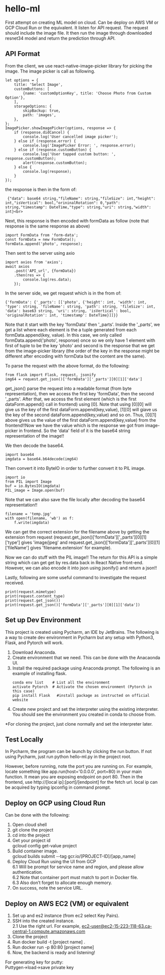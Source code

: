 hello-ml
===
First attempt on creating ML model on cloud. Can be deploy on AWS VM or GCP Cloud Run or the equivalent. It listen for API request. The request should include the image file. It then run the image through downloaded resnet34 model and return the prediction through API.<br>

API Format
---
From the client, we use react-native-image-picker library for picking the image. The image picker is call as following.<br>
```
let options = {
    title: 'Select Image',
    customButtons: [
        {name: 'customOptionKey', title: 'Choose Photo from Custom Option'},
    ],
    storageOptions: {
        skipBackup: true,
        path: 'images',
    },
};
ImagePicker.showImagePicker(options, response => {
    if (response.didCancel) {
        console.log('User cancelled image picker');
    } else if (response.error) {
        console.log('ImagePicker Error: ', response.error);
    } else if (response.customButton) {
        console.log('User tapped custom button: ', response.customButton);
        alert(response.customButton);
    } else {
        console.log(response);
    }
});
```
the response is then in the form of:<br>
```
 {"data": base64 string,"fileName": string,"fileSize": int,"height": int,"isVertical": bool,"orininalRotation": 0,"path": string,"timestamp": DateTime,"type": string,"uri": string,"width": int}<br>
```
Next, this response is then encoded with formData as follow (note that response is the same response as above)<br>
```
import FormData from 'form-data';
const formData = new FormData();
formData.append('photo', response);
```
Then sent to the server using axio<br>
```
import axios from 'axios';
await axios
    .post('API_url', {formData})
    .then(res => {
        console.log(res.data);
    });
```
In the server side, we get request which is in the from of:<br>
```
{'formData': {'_parts': [['photo', {'height': int, 'width': int, 'type': string, 'fileName': string, 'path': string, 'fileSize': int, 'data': base63 string, 'uri': string, 'isVertical': bool, 'originalRotation': int, 'timestamp': DateTime}]]}}
```
Note that it start with the key 'formData' then '_parts'. Inside the '_parts', we get a list where each element is the a tuple generated from each formData.append(key, value). In this case, we only called formData.append('photo', response) once so we only have 1 element with first of tuple to be the key 'photo' and second is the response that we get from the image-picker library (the order of the key in the response might be different after encoding with formData but the content are the same).<br>

To parse the request with the above format, do the following:<br>
```
from flask import Flask, request, jsonify
img64 = request.get_json()['formData']['_parts'][0][1]['data']
```
get_json() parse the request into a readable format (from byte representation), then we access the first key 'formData', then the second '_parts'. After that, we access the first element (which is the first dataForm.append() call in frontend) using [0]. Note that using [0][0] will give us the key of the first dataForm.append(key,value), [1][0] will giave us the key of the second dataForm.append(key,value) and so on. Thus, [0][1] above gives us the value of the first dataForm.append(key,value) from the frontend!!Now we have the value which is the response we got from image-picker in frontend. So the 'data' field of it is the base64 string representation of the image!!<br>

We then decode the base64.<br>
```
import base64
imgdata = base64.b64decode(img64)
``` 
Then convert it into ByteIO in order to further convert it to PIL image.<br>
```
import io
from PIL import Image
buf = io.BytesIO(imgdata)
PIL_image = Image.open(buf)
```
Note that we can also save the file locally after decoding the base64 representation!!<br>
```
filename = 'temp.jpg'
with open(filename, 'wb') as f:
    f.write(imgdata)
```
We can get the correct extension for the filename above by getting the extension from request (request.get_json()['formData']['_parts'][0][1]['type'] gives 'image/jpeg' and request.get_json()['formData']['_parts'][0][1]['fileName'] gives 'filename.extension' for example).<br>

Now we can do stuff with the PIL image!! The return for this API is a simple string which can get get by res.data back in React Native front-end. However, we can also encode it into json using jsonify() and return a json!!<br>

Lastly, following are some useful command to investigate the request received. <br>
```
print(request.mimetype)
print(request.content_type)
print(request.get_json())
print(request.get_json()['formData']['_parts'][0][1]['data'])
```

Set up Dev Environment
---
This project is created using Pycharm, an IDE by JetBrains. The following is a way to create dev environment in Pycharm but any setup with Python3, Flask, and Pytorch will work.<br>
1. Download Anaconda.<br>
2. Create environment that we need. This can be done with the Anacaonda UI.<br>
3. Install the required package using Anaconda prompt. The following is an example of installing flask.<br>
    ```
    conda env list    # List all the environment
    activate Pytorch  # Activate the chosen environment (Pytorch in this case)
    pip install Flask   #install package as instructed on official website
    ```
4. Create new project and set the interpreter using the existing interpreter. You should see the environment you created in conda to choose from.<br>

*For cloning the project, just clone normally and set the interpreter later.<br>

Test Locally
---
In Pycharm, the program can be launch by clicking the run button. If not using Pycharm, just run python hello-ml.py in the project root.<br>

However, before running, note the port you are running on. For example, locate something like app.run(host='0.0.0.0', port=80) in your main function. It mean you are exposing endpoint on port 80. Then in the frontend, use http://[local ip]:[port]/[endpoint] for the fetch url. local ip can be acquired by typing ipconfig in command prompt.<br>

Deploy on GCP using Cloud Run
---
Can be done with the following:<br>
1.	Open cloud shell<br>
2.	git clone the project<br>
3.	cd into the project<br>
4.	Get your project id<br>
    gcloud config get-value project<br>
5.	Build container image.<br>
    gcloud builds submit --tag gcr.io/[PROJECT-ID]/[app_name]<br>
6.	Deploy Cloud Run using the UI from GCP<br>
6.1 Will be prompt for service name and region, and please allow authentication.<br>
6.2 Note that container port must match to port in Docker file.<br>
6.3 Also don’t forget to allocate enough memory.<br>
7.	On success, note the service URL.<br>

Deploy on AWS EC2 (VM) or equivalent
---
1.	Set up and es2 instance (from ec2 select Key Pairs).<br>
2.	SSH into the created instance.<br>
2.1 Use the right url. For example, ec2-user@ec2-15-223-118-63.ca-central-1.compute.amazonaws.com<br>
3.	Clone the project<br>
4.	Run docker build -t [project name] .<br>
5.	Run docker run -p 80:80 [project name]<br>
6.	Now, the backend is ready and listening!<br>

For generating key for putty:<br>
Puttygen->load->save private key<br>

